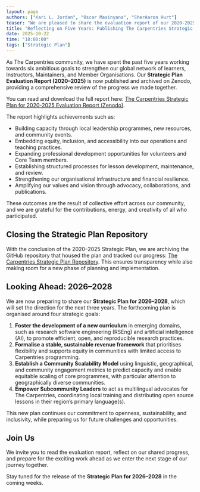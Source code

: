 ```yaml
---
layout: page
authors: ["Kari L. Jordan", "Oscar Masinyana", "SherAaron Hurt"]
teaser: "We are pleased to share the evaluation report of our 2020-2025 Strategic Plan, now publicly available on Zenodo. This marks the conclusion of one chapter and sets the stage for the next."
title: "Reflecting on Five Years: Publishing The Carpentries Strategic Plan Evaluation Report (2020-2025)"
date: 2025-10-22
time: "18:00:00"
tags: ["Strategic Plan"]
---
```

As The Carpentries community, we have spent the past five years working towards six ambitious goals to strengthen our global network of learners, Instructors, Maintainers, and Member Organisations. Our **Strategic Plan Evaluation Report (2020–2025)** is now published and archived on Zenodo, providing a comprehensive review of the progress we made together.  

You can read and download the full report here: [The Carpentries Strategic Plan for 2020-2025 Evaluation Report (Zenodo)](https://zenodo.org/records/17372337).  

The report highlights achievements such as:  

- Building capacity through local leadership programmes, new resources, and community events.  
- Embedding equity, inclusion, and accessibility into our operations and teaching practices.  
- Expanding professional development opportunities for volunteers and Core Team members.  
- Establishing structured processes for lesson development, maintenance, and review.  
- Strengthening our organisational infrastructure and financial resilience.  
- Amplifying our values and vision through advocacy, collaborations, and publications.  

These outcomes are the result of collective effort across our community, and we are grateful for the contributions, energy, and creativity of all who participated.  

## Closing the Strategic Plan Repository  

With the conclusion of the 2020–2025 Strategic Plan, we are archiving the GitHub repository that housed the plan and tracked our progress: [The Carpentries Strategic Plan Repository](https://github.com/carpentries/strategic-plan/). This ensures transparency while also making room for a new phase of planning and implementation.  

## Looking Ahead: 2026–2028  

We are now preparing to share our **Strategic Plan for 2026–2028**, which will set the direction for the next three years. The forthcoming plan is organised around four strategic goals:  

1. **Foster the development of a new curriculum** in emerging domains, such as research software engineering (RSEng) and artificial intelligence (AI), to promote efficient, open, and reproducible research practices.  
2. **Formalise a stable, sustainable revenue framework** that prioritises flexibility and supports equity in communities with limited access to Carpentries programming.  
3. **Establish a Community Scalability Model** using linguistic, geographical, and community engagement metrics to predict capacity and enable equitable scaling of core programmes, with particular attention to geographically diverse communities.  
4. **Empower Subcommunity Leaders** to act as multilingual advocates for The Carpentries, coordinating local training and distributing open source lessons in their region’s primary language(s).  

This new plan continues our commitment to openness, sustainability, and inclusivity, while preparing us for future challenges and opportunities.  

## Join Us  

We invite you to read the evaluation report, reflect on our shared progress, and prepare for the exciting work ahead as we enter the next stage of our journey together.  

Stay tuned for the release of the **Strategic Plan for 2026–2028** in the coming weeks.  


